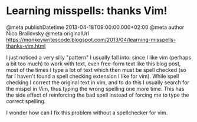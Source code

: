 # Learning misspells: thanks Vim!

@meta publishDatetime 2013-04-18T09:00:00.000+02:00
@meta author Nico Brailovsky
@meta originalUrl https://monkeywritescode.blogspot.com/2013/04/learning-misspells-thanks-vim.html

I just noticed a very silly "pattern" I usually fall into: since I like vim (perhaps a bit too much) to work with text, even free-form text like this blog post, most of the times I type a lot of text which then must be spell checked (so far I haven't found a spell checking extension I like for vim). While spell checking I correct the original text in vim, and to do this I usually search for the mispel in Vim, thus typing the wrong spelling one more time. This has the side effect of reinforcing the bad spell instead of forcing me to type the correct spelling.

I wonder how can I fix this problem without a spellchecker for vim.

